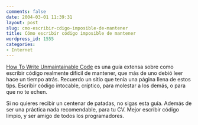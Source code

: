 ```yaml
---
comments: false
date: 2004-03-01 11:39:31
layout: post
slug: cmo-escribir-cdigo-imposible-de-mantener
title: Cómo escribir código imposible de mantener
wordpress_id: 1555
categories:
- Internet
---
```


[How To Write Unmaintainable Code](http://mindprod.com/unmain.html) es una guía extensa sobre como escribir código realmente dificil de mantener, que más de uno debió leer hace un tiempo atrás. Recuerdo un sitio que tenía una página llena de estos tips. Escribir código intocable, críptico, para molestar a los demás, o para que no te echen.





Si no quieres recibir un centenar de patadas, no sigas esta guía. Además de ser una práctica nada recomendable, para tu CV. Mejor escribir código limpio, y ser amigo de todos los programadores.




 
